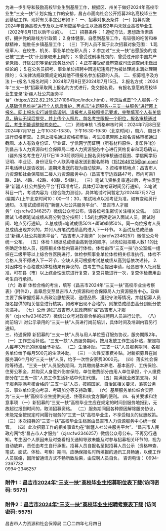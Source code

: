 为进一步引导和鼓励高校毕业生到基层工作，根据区、州关于做好2024年高校毕业生“三支一扶”计划实施工作的安排，昌吉市面向社会公开招募28名高校毕业生到基层工作，现将有关事宜公布如下：
一、招募对象及条件
（一）招募对象
2024年普通高校大专及以上学历应届毕业生以及离校2年内未就业高校毕业生（2022年6月1日以后毕业的）。
（二）招募条件：
1.遵纪守法，思想政治素质好，拥护党的路线方针政策；
2.身体健康，自愿到基层工作，有较强的吃苦和奉献精神，能胜任乡镇基层工作；
（三）下列人员不属于此次招募对象范围：
1.现役军人、在校生、机关、事业单位在职人员；
2.参加过“三支一扶”志愿服务的或已被“三支一扶”计划录取未上岗的；
3.曾受过刑事处罚的、曾受过开除中国共产党党籍、开除公职等党纪政务处分的；
4.正在接受纪律审查或司法调查尚未做出结论的；
5.在公务员招考、事业单位招聘中因违纪违规行为被处理尚未满处理期限的；
6.法律法规政策规定的其他不得报名参加招募的人员。
二、招募程序及方法
(一)报名
1.报名时间：2024年7月8日至2024年7月15日。
2.报名方式：2024年“三支一扶”招募采取网上报名的方式进行，免交报名费。
有报名意愿的高校毕业生登录“新疆人社公共服务平台”（https://222.82.215.217:10641/pc/index.html），登录后点击“个人服务--个人基础信息维护”进行个人信息维护，再点击“主题服务--三支一扶服务”进行网上报名，网上报名实行诚信承诺制，请报考人员按照提示要求，完整填写个人有关信息，确认无误后提交，并上传个人照片，每名考生限报一个职位，报名审核通过后，考生不能调整报考岗位。
（二）资格审核
1.资格审核时间：2024年7月8日至2024年7月17日
上午10:30-13:30，下午16:30-19:30（北京时间），周六、周日不进行资格审查。
    2.网上报名通过资格初审后，考生须携带网上报名资格审核通过截图、本人有效身份证、毕业证、学信网学历证明（所有材料原件、复印件1份）到昌吉市人力资源和社会保障局二楼人力资源服务中心进行资格复审和现场确认。（疆外报名考生在7月17日19:30前须将网上报名资格审核通过截图、学信网学历证明、毕业证、身份证及个人联系电话发送到报名邮箱（1512646125@qq.com）并电话确认是否收到，逾期未发送的视为自动放弃。
3.资格审核地点：昌吉市人力资源和社会保障局二楼人力资源服务中心（昌吉市宁边西路47号，市内可乘1路、2路、4路、42路、40路、54路）。
（三）笔试
1.资格复审通过后，考生须登录“新疆人社公共服务平台”打印准考证，具体打印准考证时间另行通知。
2.笔试科目一门，考试内容为《综合能力测验》，具体笔试时间暂定为2024年7月27日(星期六)上午北京时间10：00—11：30，笔试地点以准考证为准，如有变动另行通知。
3.笔试成绩将在“新疆人社公共服务平台”、“昌吉市人才服务”（cjsrcfw2346257）微信公众号公布，请各位考生密切关注相关公告。
（四）面试
1.根据笔试成绩从高分到低分按照1：1.5的比例确定进入面试人员。面试时间、地点另行通知。
2.总成绩=笔试成绩*50%+面试成绩*50%。同一岗位报考人员总成绩出现并列的，并列人员笔试成绩高的进入下一环节。
3.面试及总成绩通过“新疆人社公共服务平台”、“昌吉市人才服务”（cjsrcfw2346257）微信公众号统一公布。 
（五）体检
1.根据总成绩由高到低的顺序，以岗位拟招募人数1:1的比例确定体检人员，按照相关体检内容进行体检。体检由市“三支一扶”办公室统一组织在二级甲等以上综合性医院进行，体检参照事业单位体检相关标准执行。体检不合格人员不得进入下一环节，空缺人员可根据考试总成绩从高到低依次递补。
2.对因体检不合格或对体检结果有异议的，由考生书面提出申请，经昌吉市人社局批准，可在县（市）以上综合性医院进行复查，复查只能进行一次，复查体检费用由考生自行承担。  
（六）政审
体检合格的考生，填写《昌吉市2024年“三支一扶”高校毕业生考察表》（附件2），盖章后交至昌吉市人力资源和社会保障局人力资源服务中心。政审主要了解掌握招募人员政治思想表现、道德品质、遵纪守法等情况，并就招募人员报名提供的相关信息进行核实。如政审出现不合格的，则按总成绩由高分到低分依次递补。
（七）公示
通过“昌吉市人民政府网”或“昌吉市人才服务”（cjsrcfw2346257）微信公众号对政审合格的拟聘用人员进行公示。
（八）岗前培训
对公示录用的“三支一扶”人员进行岗前培训，具体时间及培训内容另行通知。  
三、待遇保障
新招募的“三支一扶”人员与用人单位签订服务协议，服务期限2年。
（一）工作生活补贴。“三支一扶”人员服务期间，按月发放工作生活补贴，按照每人每年3万元的标准给予补贴。
（二）生活补助。“三支一扶”人员服务期间，各服务单位给予每月500元的生活补助。
（三）一次性安家费补贴。对新招募且在岗服务满6个月的“三支一扶”人员，给予一次性安家费3000元。
（四）落实社会保险等待遇。“三支一扶”人员服务期间，为其缴纳基本养老、基本医疗、工伤保险、住房公积金，并购买人身意外伤害保险，单位缴费部分由用人单位承担，个人缴费部分在“三支一扶”人员工作生活补贴中代扣代缴。
（五）期满就业政策支持。对于服务期满考核合格的“三支一扶”人员，按照国家、自治区相关要求，落实公务员、事业单位定向考录、考研加分等支持政策。
（六）基层服务单位结合实际为“三支一扶”高校毕业生提供交通、住宿和伙食方面的便利。
四、有关要求和注意事项
（一）新招募的“三支一扶”高校毕业生应在规定的时间到服务地报到，无故超过报到时间的，取消招募资格。
（二）服务期间因各种原因解除服务协议，未能完全按规定时间履行服务的“三支一扶”高校毕业生，不享受相关的优惠政策。
（三）本次招募的“三支一扶”高校毕业生档案由昌吉市人力资源服务中心统一保管。
（四）此次招募工作的相关事宜均在“新疆人社公共服务平台”、“昌吉市人民政府网”或“昌吉市人才服务”（cjsrcfw2346257）微信公众号公布，不再另行通知。考生因个人原因未及时查看相关通知导致未能及时参与招募相关环节的，视为自动放弃，责任由考生自行承担。招募人员自报名至拟招募人员公示（资格审查、笔试、面试、体检、考察）期间，应确保报名时所填报的通讯工具畅通，以便工作人员联络，因所留通讯方式不畅所致后果，由应聘人员自负。
咨询电话： 0994-2367732  
                 0994-2346257

### 附件1：[昌吉市2024年“三支一扶”高校毕业生招募职位表下载]( https://url17.ctfile.com/f/39742717-1316940220-c02521?p=5575)(访问密码: 5575)
### 附件2：[昌吉市2024年“三支一扶”高校毕业生招聘考察表下载](https://url17.ctfile.com/f/39742717-1316940223-298f2c?p=5575) (访问密码: 5575)


昌吉市人力资源和社会保障局
二〇二四年七月四日


